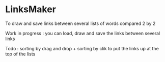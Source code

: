 # LinksMaker
To draw and save links between several lists of words compared 2 by 2

Work in progress : you can load, draw and save the links between several links

Todo : sorting by drag and drop + sorting by clik to put the links up at the top of the lists

